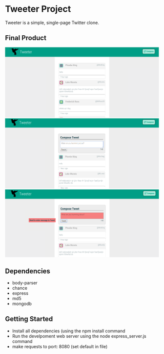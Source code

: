# Tweeter Project

Tweeter is a simple, single-page Twitter clone.


## Final Product

!["Main Page"](https://github.com/darrenpicard25/tweeter/blob/master/docs/main_page.png?raw=true)
!["Tweet Box"](https://github.com/darrenpicard25/tweeter/blob/master/docs/tweetBox.png?raw=true)
!["Error Message for inproper Tweet"](https://github.com/darrenpicard25/tweeter/blob/master/docs/improperTweets.png?raw=true)


## Dependencies

- body-parser
- chance
- express
- md5
- mongodb

## Getting Started

- Install all dependencies (using the npm install command
- Run the develpoment web server using the node express_server.js command
- make requests to port: 8080 (set default in file)